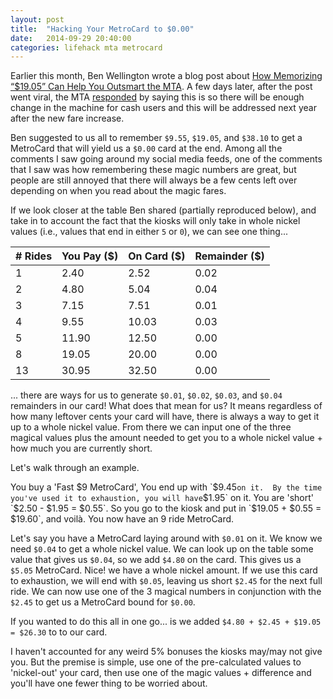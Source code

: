 ```yaml
---
layout: post
title:  "Hacking Your MetroCard to $0.00"
date:   2014-09-29 20:40:00
categories: lifehack mta metrocard
---
```


Earlier this month, Ben Wellington wrote a blog post about
[How Memorizing “$19.05” Can Help You Outsmart the MTA](http://iquantny.tumblr.com/post/96700509489/how-memorizing-19-05-can-help-you-outsmart-the-mta).
A few days later, after the post went viral, the MTA
[responded](http://iquantny.tumblr.com/post/97027810529/update-mta-cites-lack-of-infinite-change-in-current)
by saying this is so there will be enough change in the machine for cash
users and this will be addressed next year after the new fare increase.

Ben suggested to us all to remember `$9.55`, `$19.05`, and `$38.10` to get a
MetroCard that will yield us a `$0.00` card at the end.  Among all the
comments I saw going around my social media feeds, one of the comments
that I saw was how remembering these magic numbers are great, but people
are still annoyed that there will always be a few cents left over
depending on when you read about the magic fares.

If we look closer at the table Ben shared (partially reproduced
below), and take in to account the fact that the kiosks will only
take in whole nickel values (i.e., values that end in either `5` or `0`),
we can see one thing...

| # Rides | You Pay ($) | On Card ($) | Remainder ($) |
|---------|-------------|-------------|---------------|
| 1       | 2.40        | 2.52        | 0.02          |
| 2       | 4.80        | 5.04        | 0.04          |
| 3       | 7.15        | 7.51        | 0.01          |
| 4       | 9.55        | 10.03       | 0.03          |
| 5       | 11.90       | 12.50       | 0.00          |
| 8       | 19.05       | 20.00       | 0.00          |
| 13      | 30.95       | 32.50       | 0.00          |

... there are ways for us to generate `$0.01`, `$0.02`, `$0.03`, and `$0.04`
remainders in our card!  What does that mean for us?  It means
regardless of how many leftover cents your card will have, there is
always a way to get it up to a whole nickel value.  From there we can
input one of the three magical values plus the amount needed to get
you to a whole nickel value + how much you are currently short.

Let's walk through an example.

You buy a 'Fast $9 MetroCard', You end up with `$9.45` on it.  By the
time you've used it to exhaustion, you will have `$1.95` on it.  You are
'short' `$2.50 - $1.95 = $0.55`.  So you go to the kiosk and put in
`$19.05 + $0.55 = $19.60`, and voilà.  You now have an 9 ride
MetroCard.

Let's say you have a MetroCard laying around with `$0.01` on it.  We
know we need `$0.04` to get a whole nickel value.  We can look up on
the table some value that gives us `$0.04`, so we add `$4.80` on the
card.  This gives us a `$5.05` MetroCard.  Nice! we have a whole
nickel amount.  If we use this card to exhaustion, we will end with
`$0.05`, leaving us short `$2.45` for the next full ride.  We can now
use one of the 3 magical numbers in conjunction with the `$2.45` to
get us a MetroCard bound for `$0.00`.

If you wanted to do this all in one go... is we added `$4.80 + $2.45 +
$19.05 = $26.30` to to our card.

I haven't accounted for any weird 5% bonuses the kiosks may/may not
give you.  But the premise is simple, use one of the pre-calculated
values to 'nickel-out' your card, then use one of the magic values +
difference and you'll have one fewer thing to be worried about.
